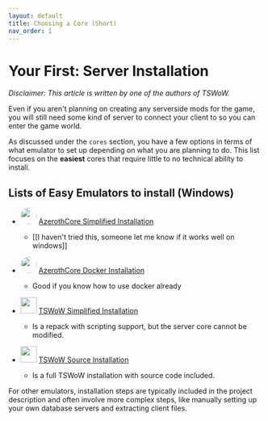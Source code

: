 ```yaml
---
layout: default
title: Choosing a Core (Short)
nav_order: 1
---
```


# Your First: Server Installation

_Disclaimer: This article is written by one of the authors of TSWoW._

Even if you aren't planning on creating any serverside mods for the game, you will still need some kind of server to connect your client to so you can enter the game world.

As discussed under the `cores` section, you have a few options in terms of what emulator to set up depending on what you are planning to do. This list focuses on the **easiest** cores that require little to no technical ability to install.

## Lists of Easy Emulators to install (Windows)

- <img width="32px" style="border-radius: 50%;" src="https://cdn.discordapp.com/icons/217589275766685707/997a566468859317e9e22e9e782fb587.png?size=240"> [AzerothCore Simplified Installation](https://www.azerothcore.org/wiki/ac-dashboard-core-installation)
    - [[I haven't tried this, someone let me know if it works well on windows]]

- <img width="32px" style="border-radius: 50%;" src="https://cdn.discordapp.com/icons/217589275766685707/997a566468859317e9e22e9e782fb587.png?size=240"> [AzerothCore Docker Installation](https://www.azerothcore.org/wiki/install-with-docker)
    - Good if you know how to use docker already

- <img width="32px" src="https://cdn.discordapp.com/icons/793065928870854667/455d9131fd64cc40a99937898a91d5a8.png?size=240"> [TSWoW Simplified Installation](https://tswow.github.io/tswow-wiki/installation/repack_short)
    - Is a repack with scripting support, but the server core cannot be modified.

- <img width="32px" src="https://cdn.discordapp.com/icons/793065928870854667/455d9131fd64cc40a99937898a91d5a8.png?size=240"> [TSWoW Source Installation](https://tswow.github.io/tswow-wiki/installation/compiling)
    - Is a full TSWoW installation with source code included.

For other emulators, installation steps are typically included in the project description and often involve more complex steps, like manually setting up your own database servers and extracting client files.